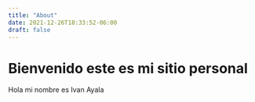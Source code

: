 ```yaml
---
title: "About"
date: 2021-12-26T18:33:52-06:00
draft: false
---
```


# Bienvenido este es mi sitio personal

Hola mi nombre es Ivan Ayala